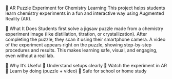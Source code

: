 🧩 AR Puzzle Experiment for Chemistry Learning
This project helps students learn chemistry experiments in a fun and interactive way using Augmented Reality (AR).

🌟 What It Does
Students first solve a jigsaw puzzle made from a chemistry experiment image (like distillation, titration, or crystallization).
After completing the puzzle, they scan it using their smartphone camera.
A video of the experiment appears right on the puzzle, showing step-by-step procedures and results.
This makes learning safe, visual, and engaging, even without a real lab.

🎯 Why It’s Useful
🔬 Understand setups clearly
🎥 Watch the experiment in AR
🧠 Learn by doing (puzzle + video)
🧱 Safe for school or home study
